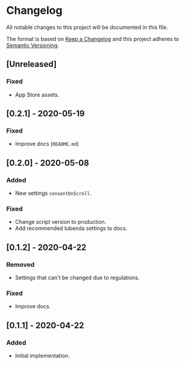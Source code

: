 # Changelog

All notable changes to this project will be documented in this file.

The format is based on [Keep a Changelog](http://keepachangelog.com/en/1.0.0/)
and this project adheres to [Semantic Versioning](http://semver.org/spec/v2.0.0.html).

## [Unreleased]
### Fixed

- App Store assets.

## [0.2.1] - 2020-05-19

### Fixed

- Improve docs (`README.md`)

## [0.2.0] - 2020-05-08

### Added

- New settings `consentOnScroll`.

### Fixed

- Change script version to production.
- Add recommended Iubenda settings to docs.

## [0.1.2] - 2020-04-22

### Removed

- Settings that can't be changed due to regulations.

### Fixed

- Improve docs.

## [0.1.1] - 2020-04-22

### Added

- Initial implementation.
